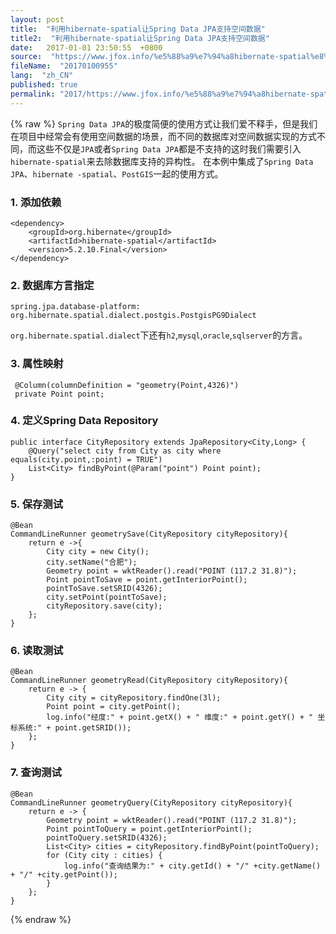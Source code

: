 ```yaml
---
layout: post
title:  "利用hibernate-spatial让Spring Data JPA支持空间数据"
title2:  "利用hibernate-spatial让Spring Data JPA支持空间数据"
date:   2017-01-01 23:50:55  +0800
source:  "https://www.jfox.info/%e5%88%a9%e7%94%a8hibernate-spatial%e8%ae%a9spring-data-jpa%e6%94%af%e6%8c%81%e7%a9%ba%e9%97%b4%e6%95%b0%e6%8d%ae.html"
fileName:  "20170100955"
lang:  "zh_CN"
published: true
permalink: "2017/https://www.jfox.info/%e5%88%a9%e7%94%a8hibernate-spatial%e8%ae%a9spring-data-jpa%e6%94%af%e6%8c%81%e7%a9%ba%e9%97%b4%e6%95%b0%e6%8d%ae.html"
---
```

{% raw %}
`Spring Data JPA`的极度简便的使用方式让我们爱不释手，但是我们在项目中经常会有使用空间数据的场景，而不同的数据库对空间数据实现的方式不同，而这些不仅是`JPA`或者`Spring Data JPA`都是不支持的这时我们需要引入`hibernate-spatial`来去除数据库支持的异构性。
在本例中集成了`Spring Data JPA`、`hibernate -spatial`、`PostGIS`一起的使用方式。

### 1. 添加依赖

    <dependency>
        <groupId>org.hibernate</groupId>
        <artifactId>hibernate-spatial</artifactId>
        <version>5.2.10.Final</version>
    </dependency>
    

### 2. 数据库方言指定

    spring.jpa.database-platform: org.hibernate.spatial.dialect.postgis.PostgisPG9Dialect
    

`org.hibernate.spatial.dialect`下还有`h2`,`mysql`,`oracle`,`sqlserver`的方言。

### 3. 属性映射

     @Column(columnDefinition = "geometry(Point,4326)")
     private Point point;
    

### 4. 定义Spring Data Repository

    public interface CityRepository extends JpaRepository<City,Long> {
        @Query("select city from City as city where equals(city.point,:point) = TRUE")
        List<City> findByPoint(@Param("point") Point point);
    }
    

### 5. 保存测试

    @Bean
    CommandLineRunner geometrySave(CityRepository cityRepository){
        return e ->{
            City city = new City();
            city.setName("合肥");
            Geometry point = wktReader().read("POINT (117.2 31.8)");
            Point pointToSave = point.getInteriorPoint();
            pointToSave.setSRID(4326);
            city.setPoint(pointToSave);
            cityRepository.save(city);
        };
    }
    

### 6. 读取测试

    
    @Bean
    CommandLineRunner geometryRead(CityRepository cityRepository){
        return e -> {
            City city = cityRepository.findOne(3l);
            Point point = city.getPoint();
            log.info("经度:" + point.getX() + " 维度:" + point.getY() + " 坐标系统:" + point.getSRID());
        };
    }
    

### 7. 查询测试

    @Bean
    CommandLineRunner geometryQuery(CityRepository cityRepository){
        return e -> {
            Geometry point = wktReader().read("POINT (117.2 31.8)");
            Point pointToQuery = point.getInteriorPoint();
            pointToQuery.setSRID(4326);
            List<City> cities = cityRepository.findByPoint(pointToQuery);
            for (City city : cities) {
                log.info("查询结果为:" + city.getId() + "/" +city.getName() + "/" +city.getPoint());
            }
        };
    }
{% endraw %}
